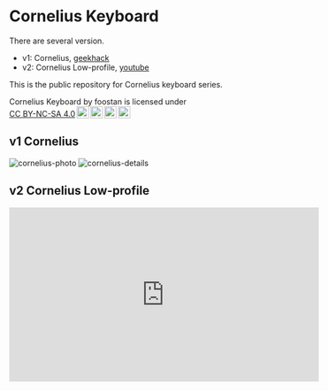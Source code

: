 # Cornelius Keyboard

There are several version.
- v1: Cornelius, [geekhack](https://geekhack.org/index.php?topic=109741.msg2982321#msg2982321)
- v2: Cornelius Low-profile, [youtube](https://youtu.be/LSguWsNrmjk?si=NGWuKMaY3wJwlkxV)

This is the public repository for Cornelius keyboard series.
<p xmlns:cc="http://creativecommons.org/ns#" xmlns:dct="http://purl.org/dc/terms/"><span property="dct:title">Cornelius Keyboard</span> by <span property="cc:attributionName">foostan</span> is licensed under <a href="http://creativecommons.org/licenses/by-nc-sa/4.0/?ref=chooser-v1" target="_blank" rel="license noopener noreferrer" style="display:inline-block;">CC BY-NC-SA 4.0<img style="height:22px!important;margin-left:3px;vertical-align:text-bottom;" src="https://mirrors.creativecommons.org/presskit/icons/cc.svg?ref=chooser-v1"><img style="height:22px!important;margin-left:3px;vertical-align:text-bottom;" src="https://mirrors.creativecommons.org/presskit/icons/by.svg?ref=chooser-v1"><img style="height:22px!important;margin-left:3px;vertical-align:text-bottom;" src="https://mirrors.creativecommons.org/presskit/icons/nc.svg?ref=chooser-v1"><img style="height:22px!important;margin-left:3px;vertical-align:text-bottom;" src="https://mirrors.creativecommons.org/presskit/icons/sa.svg?ref=chooser-v1"></a></p>

## v1 Cornelius
![cornelius-photo](https://i.imgur.com/kGoUGZg.jpg)
![cornelius-details](https://user-images.githubusercontent.com/736191/126040942-d39010e7-3761-4fe7-a791-0de49295c53b.png)

## v2 Cornelius Low-profile
<iframe width="560" height="315" src="https://www.youtube.com/embed/LSguWsNrmjk?si=d1HZ80cXTy3wnEmt" title="YouTube video player" frameborder="0" allow="accelerometer; autoplay; clipboard-write; encrypted-media; gyroscope; picture-in-picture; web-share" referrerpolicy="strict-origin-when-cross-origin" allowfullscreen></iframe>
